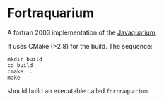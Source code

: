# Fortraquarium

A fortran 2003 implementation of the [Javaquarium](http://zestedesavoir.com/forums/sujet/447/javaquarium/).

It uses CMake (>2.8) for the build. The sequence:

```
mkdir build
cd build
cmake ..
make
```

should build an executable called `fortraquarium`.
